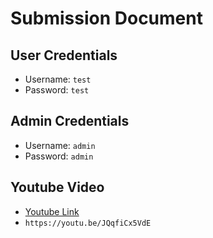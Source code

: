 # Submission Document

## User Credentials

- Username: `test`
- Password: `test`

## Admin Credentials

- Username: `admin`
- Password: `admin`

## Youtube Video

- [Youtube Link](https://youtu.be/JQqfiCx5VdE)
- `https://youtu.be/JQqfiCx5VdE`
